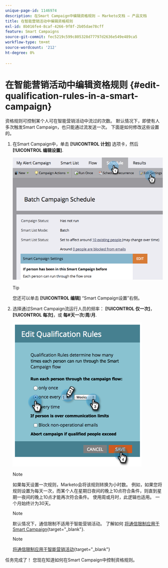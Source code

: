 ```yaml
---
unique-page-id: 1146974
description: 在Smart Campaign中编辑资格规则 — Marketo文档 — 产品文档
title: 在智能营销活动中编辑资格规则
exl-id: 8b016fe4-8caf-4266-9f8f-2b05dae78cff
feature: Smart Campaigns
source-git-commit: fec5219c599c805328d77797d2636e549e489ca5
workflow-type: tm+mt
source-wordcount: '212'
ht-degree: 0%

---
```


# 在智能营销活动中编辑资格规则 {#edit-qualification-rules-in-a-smart-campaign}

资格规则可控制某个人可在智能营销活动中流过的次数。 默认情况下，即使有人多次触发Smart Campaign，也只能通过流发送一次。 下面是如何修改这些设置的。

1. 在Smart Campaign中，单击 **[!UICONTROL 计划]** 选项卡，然后 **[!UICONTROL 编辑设置]**.

   ![](assets/edit-qualification-rules-in-a-smart-campaign-1.png)

   >[!TIP]
   >
   >您还可以单击 **[!UICONTROL 编辑]** “Smart Campaign设置”右侧。

1. 选择通过Smart Campaign流运行人员的频率： **[!UICONTROL 仅一次]**， **[!UICONTROL 每次]**，或 **每#天一次**/**周**/**月**.

   ![](assets/edit-qualification-rules-in-a-smart-campaign-2.png)

   >[!NOTE]
   >
   >如果每天设置一次规则，Marketo会将该规则转换为小时数。 例如，如果您将规则设置为每天一次，而某个人在星期日夜间的晚上10点符合条件，则直到星期一夜间的晚上10点才能再次符合条件。 使用周或月时，此逻辑也适用。 一个月始终计为30天。

   >[!NOTE]
   >
   >默认情况下，通信限制不适用于智能营销活动。 了解如何 [将通信限制应用于Smart Campaign](/help/marketo/product-docs/core-marketo-concepts/smart-campaigns/using-smart-campaigns/apply-communication-limits-to-smart-campaign.md){target="_blank"}.

   >[!NOTE]
   >
   >[将通信限制应用于智能营销活动](/help/marketo/product-docs/core-marketo-concepts/smart-campaigns/using-smart-campaigns/apply-communication-limits-to-smart-campaign.md){target="_blank"}

任务完成了！ 您现在知道如何在Smart Campaign中控制资格规则。

